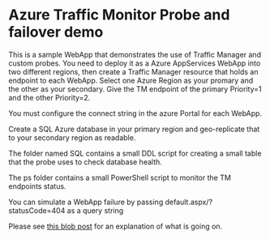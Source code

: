 # Azure Traffic Monitor Probe and failover demo

This is a sample WebApp that demonstrates the use of Traffic Manager and custom probes. You need to deploy it as a Azure AppServices WebApp into two different regions, then create a Traffic Manager resource that holds an endpoint to each WebApp.
Select one Azure Region as your promary and the other as your secondary. Give the TM endpoint of the primary Priority=1 and the other Priority=2.

You must configure the connect string in the azure Portal for each WebApp.

Create a SQL Azure database in your primary region and geo-replicate that to your secondary region as readable.

The folder named SQL contains a small DDL script for creating a small table that the probe uses to check database health.

The ps folder contains a small PowerShell script to monitor the TM endpoints status.

You can simulate a WebApp failure by passing default.aspx/?statusCode=404 as a query string

Please see <a href="http://www.redbaronofazure.com/?p=7316">this blob post</a> for an explanation of what is going on. 
